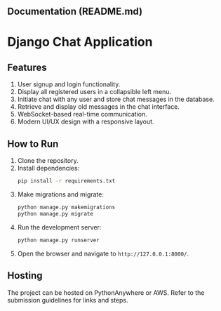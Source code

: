 ## Documentation (README.md)

# Django Chat Application

## Features
1. User signup and login functionality.
2. Display all registered users in a collapsible left menu.
3. Initiate chat with any user and store chat messages in the database.
4. Retrieve and display old messages in the chat interface.
5. WebSocket-based real-time communication.
6. Modern UI/UX design with a responsive layout.

## How to Run
1. Clone the repository.
2. Install dependencies:
    ```bash
    pip install -r requirements.txt
    ```
3. Make migrations and migrate:
    ```bash
    python manage.py makemigrations
    python manage.py migrate
    ```
4. Run the development server:
    ```bash
    python manage.py runserver
    ```
5. Open the browser and navigate to `http://127.0.0.1:8000/`.

## Hosting
The project can be hosted on PythonAnywhere or AWS. Refer to the submission guidelines for links and steps.








